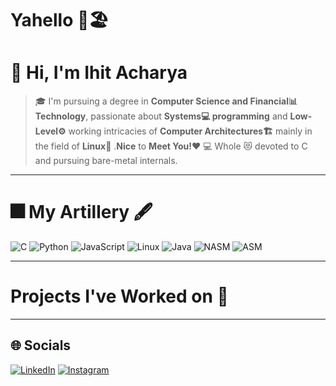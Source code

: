 # Yahello 🌴🏖️

<!--
**IhitplayzYT/IhitplayzYT** is a ✨ _special_ ✨ repository because its `README.md` (this file) appears on your GitHub profile.

Here are some ideas to get you started:

# 🔭 I’m currently working on ...
- 🌱 I’m currently learning ...
- 👯 I’m looking to collaborate on ...
- 🤔 I’m looking for help with ...
- 💬 Ask me about ...
- 📫 How to reach me: ...
- 😄 Pronouns: ...
- ⚡ Fun fact: ...
-->

# 👋 Hi, I'm Ihit Acharya

> 🎓 I'm pursuing a degree in **Computer Science and Financial📊 Technology**, passionate about **Systems💻 programming** and **Low-Level⚙️** working intricacies of **Computer Architectures🏗️** mainly in the field of **Linux🐧** .**Nice** to **Meet You!❤️**
> 💻 Whole 😻 devoted to C and pursuing bare-metal internals.

---

# 🎆 My Artillery 🖋️

![C](https://img.shields.io/badge/C-00599C?style=for-the-badge&logo=c&logoColor=white)
![Python](https://img.shields.io/badge/Python-3776AB?style=for-the-badge&logo=python&logoColor=white)
![JavaScript](https://img.shields.io/badge/JavaScript-F7DF1E?style=for-the-badge&logo=javascript&logoColor=black)
![Linux](https://img.shields.io/badge/Linux-FCC624?style=for-the-badge&logo=linux&logoColor=black)
![Java](https://img.shields.io/badge/Java-007396?style=for-the-badge&logo=openjdk&logoColor=white)
![NASM](https://img.shields.io/badge/NASM-0078D6?style=for-the-badge&logo=nasm&logoColor=white)
![ASM](https://img.shields.io/badge/ASM-000000?style=for-the-badge&logoColor=white)

---

# Projects I've Worked on 🤖 


---
## 🌐 Socials

[![LinkedIn](https://img.shields.io/badge/LinkedIn-0A66C2?style=for-the-badge&logo=linkedin&logoColor=white)](https://linkedin.com/in/YOURUSERNAME)
[![Instagram](https://img.shields.io/badge/Instagram-E4405F?style=for-the-badge&logo=instagram&logoColor=white)](https://instagram.com/YOURUSERNAME)

